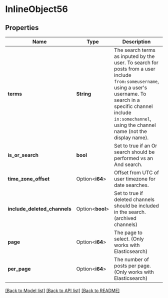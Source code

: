 # InlineObject56

## Properties

Name | Type | Description | Notes
------------ | ------------- | ------------- | -------------
**terms** | **String** | The search terms as inputed by the user. To search for posts from a user include `from:someusername`, using a user's username. To search in a specific channel include `in:somechannel`, using the channel name (not the display name). | 
**is_or_search** | **bool** | Set to true if an Or search should be performed vs an And search. | 
**time_zone_offset** | Option<**i64**> | Offset from UTC of user timezone for date searches. | [optional][default to 0]
**include_deleted_channels** | Option<**bool**> | Set to true if deleted channels should be included in the search. (archived channels) | [optional]
**page** | Option<**i64**> | The page to select. (Only works with Elasticsearch) | [optional][default to 0]
**per_page** | Option<**i64**> | The number of posts per page. (Only works with Elasticsearch) | [optional][default to 60]

[[Back to Model list]](../README.md#documentation-for-models) [[Back to API list]](../README.md#documentation-for-api-endpoints) [[Back to README]](../README.md)


